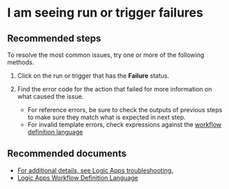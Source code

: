 <properties
	pageTitle="I am seeing run or trigger failures"
	description="I am seeing run or trigger failures"
	service="microsoft.logic"
	resource="workflows"
	authors="jeffhollan"
	displayOrder="2"
	selfHelpType="resource"
	supportTopicIds=""
	resourceTags=""
	productPesIds=""
	cloudEnvironments="MoonCake"
	articleId="8c9deb0c-7785-4555-9e7d-54e712df444b"
/>

# I am seeing run or trigger failures

## **Recommended steps**

To resolve the most common issues, try one or more of the following methods.

1. Click on the run or trigger that has the **Failure** status.
2. Find the error code for the action that failed for more information on what caused the issue.

	- For reference errors, be sure to check the outputs of previous steps to make sure they match what is expected in next step.
	- For invalid template errors, check expressions against the [workflow definition language](https://docs.azure.cn/logic-apps/logic-apps-workflow-definition-language)

## **Recommended documents**

* [For additional details, see Logic Apps troubleshooting.](https://docs.azure.cn/logic-apps/logic-apps-diagnosing-failures)
* [Logic Apps Workflow Definition Language](https://docs.azure.cn/logic-apps/logic-apps-workflow-definition-language)